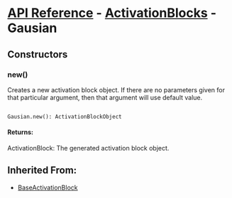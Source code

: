 # [API Reference](../../API.md) - [ActivationBlocks](../ActivationBlocks.md) - Gausian

## Constructors

### new()

Creates a new activation block object. If there are no parameters given for that particular argument, then that argument will use default value.

```

Gausian.new(): ActivationBlockObject

```

#### Returns:

ActivationBlock: The generated activation block object.

## Inherited From:

* [BaseActivationBlock](BaseActivationBlock.md)
